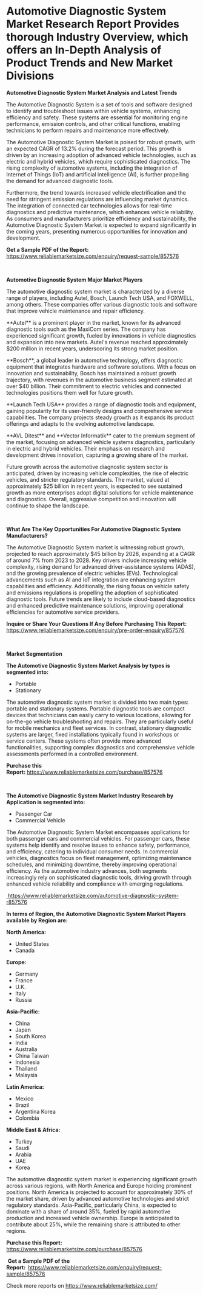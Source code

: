 <p><h1>Automotive Diagnostic System Market Research Report Provides thorough Industry Overview, which offers an In-Depth Analysis of Product Trends and New Market Divisions</h1></p><p><strong>Automotive Diagnostic System Market Analysis and Latest Trends</strong></p>
<p><p>The Automotive Diagnostic System is a set of tools and software designed to identify and troubleshoot issues within vehicle systems, enhancing efficiency and safety. These systems are essential for monitoring engine performance, emission controls, and other critical functions, enabling technicians to perform repairs and maintenance more effectively. </p><p>The Automotive Diagnostic System Market is poised for robust growth, with an expected CAGR of 13.2% during the forecast period. This growth is driven by an increasing adoption of advanced vehicle technologies, such as electric and hybrid vehicles, which require sophisticated diagnostics. The rising complexity of automotive systems, including the integration of Internet of Things (IoT) and artificial intelligence (AI), is further propelling the demand for advanced diagnostic tools.</p><p>Furthermore, the trend towards increased vehicle electrification and the need for stringent emission regulations are influencing market dynamics. The integration of connected car technologies allows for real-time diagnostics and predictive maintenance, which enhances vehicle reliability. As consumers and manufacturers prioritize efficiency and sustainability, the Automotive Diagnostic System Market is expected to expand significantly in the coming years, presenting numerous opportunities for innovation and development.</p></p>
<p><strong>Get a Sample PDF of the Report:&nbsp;</strong> <a href="https://www.reliablemarketsize.com/enquiry/request-sample/857576?utm_campaign=3072&utm_medium=2&utm_source=Github&utm_content=ia&utm_term=30032025&utm_id=automotive-diagnostic-system">https://www.reliablemarketsize.com/enquiry/request-sample/857576</a></p>
<p>&nbsp;</p>
<p><strong>Automotive Diagnostic System Major Market Players</strong></p>
<p><p>The automotive diagnostic system market is characterized by a diverse range of players, including Autel, Bosch, Launch Tech USA, and FOXWELL, among others. These companies offer various diagnostic tools and software that improve vehicle maintenance and repair efficiency.</p><p>**Autel** is a prominent player in the market, known for its advanced diagnostic tools such as the MaxiCom series. The company has experienced significant growth, fueled by innovations in vehicle diagnostics and expansion into new markets. Autel's revenue reached approximately $200 million in recent years, underscoring its strong market position.</p><p>**Bosch**, a global leader in automotive technology, offers diagnostic equipment that integrates hardware and software solutions. With a focus on innovation and sustainability, Bosch has maintained a robust growth trajectory, with revenues in the automotive business segment estimated at over $40 billion. Their commitment to electric vehicles and connected technologies positions them well for future growth.</p><p>**Launch Tech USA** provides a range of diagnostic tools and equipment, gaining popularity for its user-friendly designs and comprehensive service capabilities. The company projects steady growth as it expands its product offerings and adapts to the evolving automotive landscape.</p><p>**AVL Ditest** and **Vector Informatik** cater to the premium segment of the market, focusing on advanced vehicle systems diagnostics, particularly in electric and hybrid vehicles. Their emphasis on research and development drives innovation, capturing a growing share of the market.</p><p>Future growth across the automotive diagnostic system sector is anticipated, driven by increasing vehicle complexities, the rise of electric vehicles, and stricter regulatory standards. The market, valued at approximately $25 billion in recent years, is expected to see sustained growth as more enterprises adopt digital solutions for vehicle maintenance and diagnostics. Overall, aggressive competition and innovation will continue to shape the landscape.</p></p>
<p>&nbsp;</p>
<p><strong>What Are The Key Opportunities For Automotive Diagnostic System Manufacturers?</strong></p>
<p><p>The Automotive Diagnostic System market is witnessing robust growth, projected to reach approximately $45 billion by 2028, expanding at a CAGR of around 7% from 2023 to 2028. Key drivers include increasing vehicle complexity, rising demand for advanced driver-assistance systems (ADAS), and the growing prevalence of electric vehicles (EVs). Technological advancements such as AI and IoT integration are enhancing system capabilities and efficiency. Additionally, the rising focus on vehicle safety and emissions regulations is propelling the adoption of sophisticated diagnostic tools. Future trends are likely to include cloud-based diagnostics and enhanced predictive maintenance solutions, improving operational efficiencies for automotive service providers.</p></p>
<p><strong>Inquire or Share Your Questions If Any Before Purchasing This Report:</strong> <a href="https://www.reliablemarketsize.com/enquiry/pre-order-enquiry/857576?utm_campaign=3072&utm_medium=2&utm_source=Github&utm_content=ia&utm_term=30032025&utm_id=automotive-diagnostic-system">https://www.reliablemarketsize.com/enquiry/pre-order-enquiry/857576</a></p>
<p>&nbsp;</p>
<p><strong>Market Segmentation</strong></p>
<p><strong>The Automotive Diagnostic System Market Analysis by types is segmented into:</strong></p>
<p><ul><li>Portable</li><li>Stationary</li></ul></p>
<p><p>The automotive diagnostic system market is divided into two main types: portable and stationary systems. Portable diagnostic tools are compact devices that technicians can easily carry to various locations, allowing for on-the-go vehicle troubleshooting and repairs. They are particularly useful for mobile mechanics and fleet services. In contrast, stationary diagnostic systems are larger, fixed installations typically found in workshops or service centers. These systems often provide more advanced functionalities, supporting complex diagnostics and comprehensive vehicle assessments performed in a controlled environment.</p></p>
<p><strong>Purchase this Report:&nbsp;</strong><a href="https://www.reliablemarketsize.com/purchase/857576?utm_campaign=3072&utm_medium=2&utm_source=Github&utm_content=ia&utm_term=30032025&utm_id=automotive-diagnostic-system">https://www.reliablemarketsize.com/purchase/857576</a></p>
<p>&nbsp;</p>
<p><strong>The Automotive Diagnostic System Market Industry Research by Application is segmented into:</strong></p>
<p><ul><li>Passenger Car</li><li>Commercial Vehicle</li></ul></p>
<p><p>The Automotive Diagnostic System Market encompasses applications for both passenger cars and commercial vehicles. For passenger cars, these systems help identify and resolve issues to enhance safety, performance, and efficiency, catering to individual consumer needs. In commercial vehicles, diagnostics focus on fleet management, optimizing maintenance schedules, and minimizing downtime, thereby improving operational efficiency. As the automotive industry advances, both segments increasingly rely on sophisticated diagnostic tools, driving growth through enhanced vehicle reliability and compliance with emerging regulations.</p></p>
<p><a href="https://www.reliablemarketsize.com/automotive-diagnostic-system-r857576?utm_campaign=3072&utm_medium=2&utm_source=Github&utm_content=ia&utm_term=30032025&utm_id=automotive-diagnostic-system">&nbsp;https://www.reliablemarketsize.com/automotive-diagnostic-system-r857576</a></p>
<p><strong>In terms of Region, the Automotive Diagnostic System Market Players available by Region are:</strong></p>
<p>
    <p> <strong> North America: </strong>
        <ul>
            <li>United States</li>
            <li>Canada</li>
        </ul>
        </p> 
    <p> <strong> Europe: </strong>
        <ul>
            <li>Germany</li>
            <li>France</li>
            <li>U.K.</li>
            <li>Italy</li>
            <li>Russia</li>
        </ul>
        </p> 
    <p> <strong> Asia-Pacific: </strong>
        <ul>
            <li>China</li>
            <li>Japan</li>
            <li>South Korea</li>
            <li>India</li>
            <li>Australia</li>
            <li>China Taiwan</li>
            <li>Indonesia</li>
            <li>Thailand</li>
            <li>Malaysia</li>
        </ul>
        </p> 
    <p> <strong> Latin America: </strong>
        <ul>
            <li>Mexico</li>
            <li>Brazil</li>
            <li>Argentina Korea</li>
            <li>Colombia</li>
        </ul>
        </p> 
    <p> <strong> Middle East & Africa: </strong>
        <ul>
            <li>Turkey</li>
            <li>Saudi</li>
            <li>Arabia</li>
            <li>UAE</li>
            <li>Korea</li>
        </ul>
    </p>
    </p>
<p><p>The automotive diagnostic system market is experiencing significant growth across various regions, with North America and Europe holding prominent positions. North America is projected to account for approximately 30% of the market share, driven by advanced automotive technologies and strict regulatory standards. Asia-Pacific, particularly China, is expected to dominate with a share of around 35%, fueled by rapid automotive production and increased vehicle ownership. Europe is anticipated to contribute about 25%, while the remaining share is attributed to other regions.</p></p>
<p><strong>Purchase this Report: </strong><a href="https://www.reliablemarketsize.com/purchase/857576?utm_campaign=3072&utm_medium=2&utm_source=Github&utm_content=ia&utm_term=30032025&utm_id=automotive-diagnostic-system">https://www.reliablemarketsize.com/purchase/857576</a></p>
<p>&nbsp;<strong>Get a Sample PDF of the Report:&nbsp;&nbsp;</strong><a href="https://www.reliablemarketsize.com/enquiry/request-sample/857576?utm_campaign=3072&utm_medium=2&utm_source=Github&utm_content=ia&utm_term=30032025&utm_id=automotive-diagnostic-system">https://www.reliablemarketsize.com/enquiry/request-sample/857576</a></p>
<p><strong></strong></p>
<p>Check more reports on <a href="https://www.reliablemarketsize.com/?utm_campaign=3072&utm_medium=2&utm_source=Github&utm_content=ia&utm_term=30032025&utm_id=automotive-diagnostic-system">https://www.reliablemarketsize.com/</a></p>